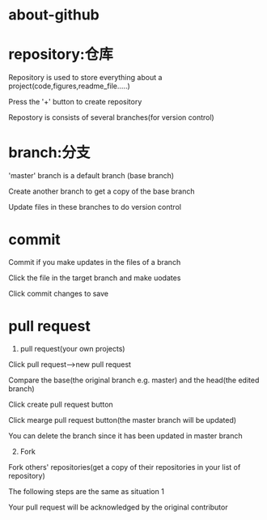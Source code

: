 # about-github

# repository:仓库
Repository is used to store everything about a project(code,figures,readme_file.....)

Press the '+' button to create repository

Repostory is consists of several branches(for version control)

# branch:分支
'master' branch is a default branch (base branch)

Create another branch to get a copy of the base branch 

Update files in these branches to do version control

# commit
Commit if you make updates in the files of a branch

Click the file in the target branch and make uodates

Click commit changes to save

# pull request
1. pull request(your own projects)

Click pull request-->new pull request

Compare the base(the original branch e.g. master) and the head(the edited branch)

Click create pull request button

Click mearge pull request button(the master branch will be updated)

You can delete the branch since it has been updated in master branch

2. Fork 

Fork others' repositories(get a copy of their repositories in your list of repository)

The following steps are the same as situation 1

Your pull request will be acknowledged by the original contributor

